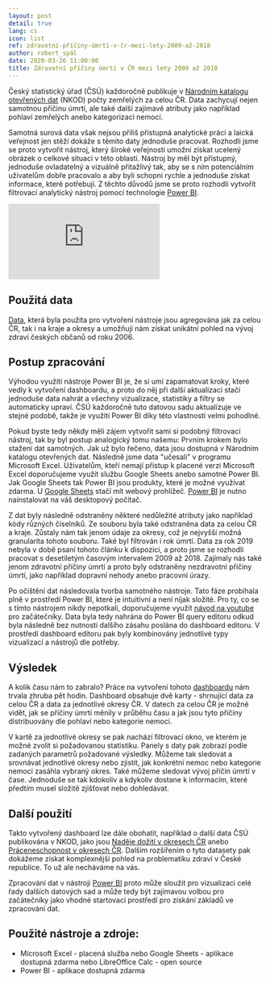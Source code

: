 ```yaml
---
layout: post
detail: true
lang: cs
icon: list
ref: zdravotní-příčiny-úmrtí-v-čr-mezi-lety-2009-až-2018
author: robert_spál
date: 2020-03-26 11:00:00
title: Zdravotní příčiny úmrtí v ČR mezi lety 2009 až 2018
---
```


Český statistický úřad (ČSÚ) každoročně publikuje v [Národním katalogu otevřených dat][NKOD] (NKOD) počty zemřelých za celou ČR. Data zachycují nejen samotnou příčinu úmrtí, ale také další zajímavé atributy jako například pohlaví zemřelých anebo kategorizaci nemocí. 

Samotná surová data však nejsou příliš přistupná analytické práci a laická veřejnost jen stěží dokáže s těmito daty jednoduše pracovat. Rozhodli jsme se proto vytvořit nástroj, který široké veřejnosti umožní získat ucelený obrázek o celkové situaci v této oblasti. Nástroj by měl být přístupný, jednoduše ovladatelný a vizuálně přitažlivý tak, aby se s ním potenciálním uživatelům dobře pracovalo a aby byli schopni rychle a jednoduše získat informace, které potřebují. Z těchto důvodů jsme se proto rozhodli vytvořit filtrovací analytický nástroj pomocí technologie [Power BI][powerbi].
<!--more-->

<div class="embed-responsive embed-responsive-16by9">
    <iframe class="embed-responsive-item" src="https://app.powerbi.com/view?r=eyJrIjoiMzY2NTRjNjYtYzIyZC00OGFlLTgwMTgtNzY2ZGJiYzY2MjI3IiwidCI6ImI4MDRlNTE5LTFjYzYtNDk3ZC1hOTVmLWUwMDIwNGMwMzhlZSIsImMiOjh9" frameborder="0" allowFullScreen></iframe>
</div>

## Použitá data

[Data][data], která byla použita pro vytvoření nástroje jsou agregována jak za celou ČR, tak i na kraje a okresy a umožňují nám získat unikátní pohled na vývoj zdraví českých občanů od roku 2006. 

## Postup zpracování

Výhodou využití nástroje Power BI je, že si umí zapamatovat kroky, které vedly k vytvoření dashboardu, a proto do něj při další aktualizaci stačí jednoduše data nahrát a všechny vizualizace, statistiky a filtry se automaticky upraví. ČSÚ každoročně tuto datovou sadu aktualizuje ve stejné podobě, takže je využití Power BI díky této vlastnosti velmi pohodlné. 

Pokud byste tedy někdy měli zájem vytvořit sami si podobný filtrovací nástroj, tak by byl postup analogický tomu našemu: Prvním krokem bylo stažení dat samotných. Jak už bylo řečeno, data jsou dostupná v Národním katalogu otevřených dat. Následně jsme data "učesali" v programu Microsoft Excel. Uživatelům, kteří nemají přístup k placené verzi Microsoft Excel doporučujeme využít službu Google Sheets anebo samotné Power BI. Jak Google Sheets tak Power BI jsou produkty, které je možné využívat zdarma. U [Google Sheets][googlesheets] stačí mít webový prohlížeč. [Power BI][powerbi] je nutno nainstalovat na váš desktopový počítač.    

Z dat byly následně odstraněny některé nedůležité atributy jako například kódy různých číselníků. Ze souboru byla také odstraněna data za celou ČR a kraje. Zůstaly nám tak jenom údaje za okresy, což je nejvyšší možná granularita tohoto souboru. Také byl filtrován i rok úmrtí. Data za rok 2019 nebyla v době psaní tohoto článku k dispozici, a proto jsme se rozhodli pracovat s desetiletým  časovým intervalem 2009 až 2018. Zajímaly nás také jenom zdravotní příčiny úmrtí a proto byly odstraněny nezdravotní příčiny úmrtí, jako například dopravní nehody anebo pracovní úrazy. 

Po očištění dat následovala tvorba samotného nástroje. Tato fáze probíhala plně v prostředí Power BI, které je intuitivní a není nijak složité. Pro ty, co se s tímto nástrojem nikdy nepotkali, doporučujeme využít [návod na youtube][youtube] pro začátečníky. Data byla tedy nahrána do Power BI query editoru odkud byla následně bez nutnosti dalšího zásahu poslána do dashboard editoru. V prostředí dashboard editoru pak byly kombinovány jednotlivé typy vizualizací a nástrojů dle potřeby. 

## Výsledek
A kolik času nám to zabralo? Práce na vytvoření tohoto [dashboardu][dashboard] nám trvala zhruba pět hodin. Dashboard obsahuje dvě karty - shrnující data za celou ČR a data za jednotlivé okresy ČR. V datech za celou ČR je možné vidět, jak se příčiny úmrtí měnily v průběhu času a jak jsou tyto příčiny distribuovány dle pohlaví nebo kategorie nemoci. 

V kartě za jednotlivé okresy se pak nachází filtrovací okno, ve kterém je možné zvolit si požadovanou statistiku. Panely s daty pak zobrazí podle zadaných parametrů požadované výsledky. Můžeme tak sledovat a srovnávat jednotlivé okresy nebo zjistit, jak konkrétní nemoc nebo kategorie nemoci zasáhla vybraný okres. Také můžeme sledovat vývoj příčin úmrtí v čase. Jednoduše se tak kdokoliv a kdykoliv dostane k informacím, které předtím musel složitě zjišťovat nebo dohledávat. 

## Další použití
Takto vytvořený dashboard lze dále obohatit, například o další data ČSÚ publikována v NKOD, jako jsou [Naděje dožití v okresech ČR][data2] anebo [Práceneschopnost v okresech ČR][data3]. Dalším rozšířením o tyto datasety pak dokážeme získat komplexnější pohled na problematiku zdraví v České republice. To už ale necháváme na vás.

Zpracování dat v nástroji [Power BI][powerbi] proto může sloužit pro vizualizaci celé řady dalších datových sad a může tedy být zajímavou volbou pro začátečníky jako vhodné startovací prostředí pro získání základů ve zpracování dat.

## Použité nástroje a zdroje:

- Microsoft Excel - placená služba nebo Google Sheets - aplikace dostupná zdarma nebo LibreOffice Calc - open source
- Power BI - aplikace dostupná zdarma

[NKOD]: https://data.gov.cz/ "Národní katalog otevřených dat"
[powerbi]: https://powerbi.microsoft.com/en-us/ "Power BI"
[data]: https://data.gov.cz/datová-sada?iri=https%3A%2F%2Fdata.gov.cz%2Fzdroj%2Fdatov%C3%A9-sady%2Fhttp---vdb.czso.cz-pll-eweb-package_show-id-130143 "Datové sady"
[googlesheets]: https://www.google.com/sheets/about/ "Google Sheets"
[youtube]: https://www.youtube.com/watch?v=AGrl-H87pRU "Návod na Youtube"
[dashboard]: https://app.powerbi.com/view?r=eyJrIjoiMzY2NTRjNjYtYzIyZC00OGFlLTgwMTgtNzY2ZGJiYzY2MjI3IiwidCI6ImI4MDRlNTE5LTFjYzYtNDk3ZC1hOTVmLWUwMDIwNGMwMzhlZSIsImMiOjh9 "Dasbhboard Power Bi"
[data2]: https://data.gov.cz/datová-sada?iri=https%3A%2F%2Fdata.gov.cz%2Fzdroj%2Fdatov%C3%A9-sady%2Fhttp---vdb.czso.cz-pll-eweb-package_show-id-130140 "Data Naděje dožití v okresech ČR"
[data3]: https://data.gov.cz/datová-sada?iri=https%3A%2F%2Fdata.gov.cz%2Fzdroj%2Fdatov%C3%A9-sady%2Fhttp---vdb.czso.cz-pll-eweb-package_show-id-260017 "Data Práceneschopnost"